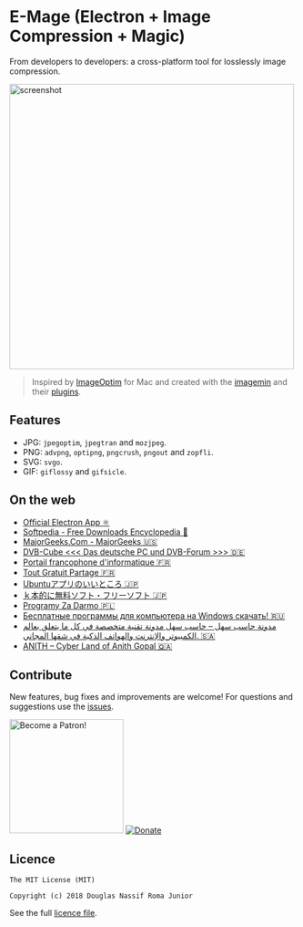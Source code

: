 # E-Mage (Electron + Image Compression + Magic)
From developers to developers: a cross-platform tool for losslessly image compression.

<img src="https://raw.githubusercontent.com/douglasjunior/emage/master/screenshot/screen.png" alt="screenshot" width="500" />

> Inspired by <a href="https://github.com/ImageOptim/ImageOptim" target="_blank">ImageOptim</a> for Mac and created with  the <a href="https://github.com/imagemin/imagemin" target="_blank">imagemin</a> and their <a href="https://www.npmjs.com/search?q=keywords:imageminplugin" target="_blank">plugins</a>.

## Features

- JPG: `jpegoptim`, `jpegtran` and `mozjpeg`.
- PNG: `advpng`, `optipng`, `pngcrush`, `pngout` and `zopfli`.
- SVG: `svgo`.
- GIF: `giflossy` and `gifsicle`.

## On the web

- [Official Electron App ⚛️](https://electronjs.org/apps/e-mage)
- [Softpedia - Free Downloads Encyclopedia 📖](https://www.softpedia.com/get/Multimedia/Graphic/Graphic-Others/E-Mage.shtml)
- [MajorGeeks.Com - MajorGeeks 🇺🇸](https://www.majorgeeks.com/files/details/e_mage.html)
- [DVB-Cube &lt;&lt;&lt; Das deutsche PC und DVB-Forum &gt;&gt;&gt; 🇩🇪](https://www.dvbcube.org/index.php?topic=7356.msg269611#msg269611)
- [Portail francophone d'informatique 🇫🇷](https://www.libellules.ch/dotclear/index.php?post/2018/09/29/E-Mage-optimiseur-du-poids-des-images)
- [Tout Gratuit Partage 🇫🇷](https://toutgratuitpartage.be/e-mage-win-mac-et-linux-optimise-le-poids-des-images-freeware/)
- [Ubuntuアプリのいいところ 🇯🇵](https://ubuntuapps.blog.fc2.com/blog-entry-1065.html)
- [ｋ本的に無料ソフト・フリーソフト 🇯🇵](https://www.gigafree.net/tool/graphiccomp/E-Mage.html)
- [Programy Za Darmo 🇵🇱](https://programyzadarmo.net.pl/threads/e-mage.36723/)
- [Бесплатные программы для компьютера на Windows скачать! 🇷🇺](https://zoomexe.net/grafics/drugoe/3651-e-mage.html)
- [مدونة حاسب سهل &#8211; حاسب سهل مدونة تقنية متخصصة في كل ما يتعلق بعالم الكمبيوتر والإنترنت والهواتف الذكية في شقها المجاني. 🇸🇦](https://www.pcfacile1.com/archives/15331)
- [ANITH &#8211; Cyber Land of Anith Gopal 🇶🇦](https://anith.com/e-mage-1-1-0-mit-license/)

## Contribute

New features, bug fixes and improvements are welcome! For questions and suggestions use the [issues](https://github.com/douglasjunior/emage/issues).

<a href="https://www.patreon.com/douglasjunior"><img src="http://i.imgur.com/xEO164Z.png" alt="Become a Patron!" width="200" /></a>
[![Donate](https://www.paypalobjects.com/en_US/i/btn/btn_donateCC_LG.gif)](https://www.paypal.com/cgi-bin/webscr?cmd=_s-xclick&hosted_button_id=E32BUP77SVBA2)

## Licence

```
The MIT License (MIT)

Copyright (c) 2018 Douglas Nassif Roma Junior
```

See the full [licence file](https://github.com/douglasjunior/emage/blob/master/LICENSE).
